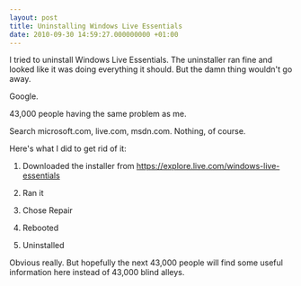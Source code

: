 ```yaml
---
layout: post
title: Uninstalling Windows Live Essentials
date: 2010-09-30 14:59:27.000000000 +01:00
---
```

I tried to uninstall Windows Live Essentials. The uninstaller ran fine and looked like it was doing everything it should. But the damn thing wouldn't go away.

Google.

43,000 people having the same problem as me.

Search microsoft.com, live.com, msdn.com. Nothing, of course.

Here's what I did to get rid of it:

1. Downloaded the installer from <a href="https://explore.live.com/windows-live-essentials">https://explore.live.com/windows-live-essentials</a>

2. Ran it

3. Chose Repair

4. Rebooted

5. Uninstalled

Obvious really. But hopefully the next 43,000 people will find some useful information here instead of 43,000 blind alleys.
